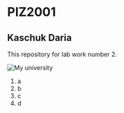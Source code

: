 # PIZ2001 
## Kaschuk Daria 

This repository for lab work number 2.

![My university](https://uspehbogatstvo.ru/wp-content/uploads/2020/08/kubgau-kubanskiy-gosudarstvennyy-agrarnyy-universitet-2020.jpg)

1. a
2. b
3. c
4. d
